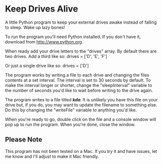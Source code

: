 # Keep Drives Alive
A little Python program to keep your external drives awake instead of falling to sleep. Wake up lazy bones!

To run the program you'll need Python installed. If you don't have it, download from http://www.python.org.

When ready add your drive letters to the "drives" array. By default there are two drives. Add a third like so:
drives = ['D', 'E', 'F']

Or just a single drive like so:
drives = ['D']

The program works by writing a file to each drive and changing the files contents at a set interval. The interval is set to 30 seconds by default. To make the interval longer or shorter, change the "sleepInterval" variable to the number of seconds you'd like to wait before writing to the drive again.

The program writes to a file titled ___kda___. It is unlikely you have this file on your drive but, if you do, you may want to update the filename to something else. Do this by changing the "writeFile" variable to anything you'd like.

When you're ready to go, double click on the file and a console window will pop up to run the program. When you're done, close the window.

## Please Note
This program has not been tested on a Mac. If you try it and have issues, let me know and I'll adjust to make it Mac friendly.